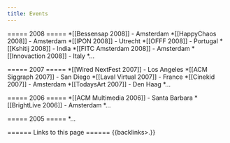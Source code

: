 ```yaml
---
title: Events
---
```





===== 2008 =====
*[[Bessensap 2008]] - Amsterdam
*[[HappyChaos 2008]] - Amsterdam
*[[IPON 2008]] - Utrecht
*[[OFFF 2008]] - Portugal
*[[Kshitij 2008]] - India
*[[FITC Amsterdam 2008]] - Amsterdam
*[[Innovaction 2008]] - Italy
*...


===== 2007 =====
*[[Wired NextFest 2007]] - Los Angeles
*[[ACM Siggraph 2007]] - San Diego
*[[Laval Virtual 2007]] - France
*[[Cinekid 2007]] - Amsterdam
*[[TodaysArt 2007]] - Den Haag
*...


===== 2006 =====
*[[ACM Multimedia 2006]] - Santa Barbara
*[[BrightLive 2006]] - Amsterdam
*...

===== 2005 =====
*...

====== Links to this page ======
{{backlinks>.}}
